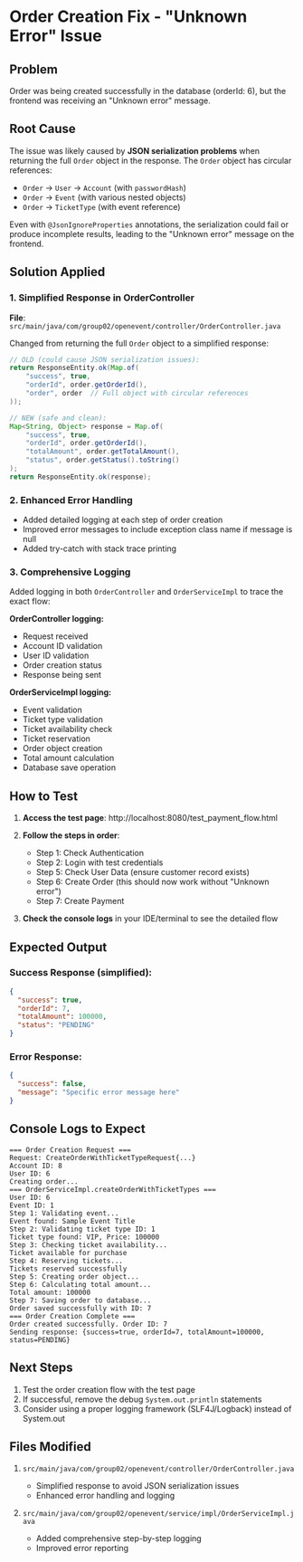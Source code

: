 # Order Creation Fix - "Unknown Error" Issue

## Problem
Order was being created successfully in the database (orderId: 6), but the frontend was receiving an "Unknown error" message.

## Root Cause
The issue was likely caused by **JSON serialization problems** when returning the full `Order` object in the response. The `Order` object has circular references:
- `Order` → `User` → `Account` (with `passwordHash`)
- `Order` → `Event` (with various nested objects)
- `Order` → `TicketType` (with event reference)

Even with `@JsonIgnoreProperties` annotations, the serialization could fail or produce incomplete results, leading to the "Unknown error" message on the frontend.

## Solution Applied

### 1. Simplified Response in OrderController
**File**: `src/main/java/com/group02/openevent/controller/OrderController.java`

Changed from returning the full `Order` object to a simplified response:
```java
// OLD (could cause JSON serialization issues):
return ResponseEntity.ok(Map.of(
    "success", true, 
    "orderId", order.getOrderId(),
    "order", order  // Full object with circular references
));

// NEW (safe and clean):
Map<String, Object> response = Map.of(
    "success", true, 
    "orderId", order.getOrderId(),
    "totalAmount", order.getTotalAmount(),
    "status", order.getStatus().toString()
);
return ResponseEntity.ok(response);
```

### 2. Enhanced Error Handling
- Added detailed logging at each step of order creation
- Improved error messages to include exception class name if message is null
- Added try-catch with stack trace printing

### 3. Comprehensive Logging
Added logging in both `OrderController` and `OrderServiceImpl` to trace the exact flow:

**OrderController logging:**
- Request received
- Account ID validation
- User ID validation
- Order creation status
- Response being sent

**OrderServiceImpl logging:**
- Event validation
- Ticket type validation
- Ticket availability check
- Ticket reservation
- Order object creation
- Total amount calculation
- Database save operation

## How to Test

1. **Access the test page**: http://localhost:8080/test_payment_flow.html

2. **Follow the steps in order**:
   - Step 1: Check Authentication
   - Step 2: Login with test credentials
   - Step 5: Check User Data (ensure customer record exists)
   - Step 6: Create Order (this should now work without "Unknown error")
   - Step 7: Create Payment

3. **Check the console logs** in your IDE/terminal to see the detailed flow

## Expected Output

### Success Response (simplified):
```json
{
  "success": true,
  "orderId": 7,
  "totalAmount": 100000,
  "status": "PENDING"
}
```

### Error Response:
```json
{
  "success": false,
  "message": "Specific error message here"
}
```

## Console Logs to Expect
```
=== Order Creation Request ===
Request: CreateOrderWithTicketTypeRequest{...}
Account ID: 8
User ID: 6
Creating order...
=== OrderServiceImpl.createOrderWithTicketTypes ===
User ID: 6
Event ID: 1
Step 1: Validating event...
Event found: Sample Event Title
Step 2: Validating ticket type ID: 1
Ticket type found: VIP, Price: 100000
Step 3: Checking ticket availability...
Ticket available for purchase
Step 4: Reserving tickets...
Tickets reserved successfully
Step 5: Creating order object...
Step 6: Calculating total amount...
Total amount: 100000
Step 7: Saving order to database...
Order saved successfully with ID: 7
=== Order Creation Complete ===
Order created successfully. Order ID: 7
Sending response: {success=true, orderId=7, totalAmount=100000, status=PENDING}
```

## Next Steps

1. Test the order creation flow with the test page
2. If successful, remove the debug `System.out.println` statements
3. Consider using a proper logging framework (SLF4J/Logback) instead of System.out

## Files Modified

1. `src/main/java/com/group02/openevent/controller/OrderController.java`
   - Simplified response to avoid JSON serialization issues
   - Enhanced error handling and logging

2. `src/main/java/com/group02/openevent/service/impl/OrderServiceImpl.java`
   - Added comprehensive step-by-step logging
   - Improved error reporting






